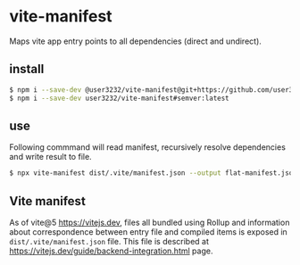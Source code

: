 
# vite-manifest

Maps vite app entry points to all dependencies (direct and undirect).

## install

```sh
$ npm i --save-dev @user3232/vite-manifest@git+https://github.com/user3232/vite-manifest.git#semver:latest
$ npm i --save-dev user3232/vite-manifest#semver:latest
```

## use


Following commmand will read manifest, recursively resolve dependencies
and write result to file.

```sh
$ npx vite-manifest dist/.vite/manifest.json --output flat-manifest.json
```


## Vite manifest

As of vite@5 https://vitejs.dev, files all bundled using Rollup and 
information about correspondence between entry file
and compiled items is exposed in `dist/.vite/manifest.json`
file. This file is described at 
https://vitejs.dev/guide/backend-integration.html page.



